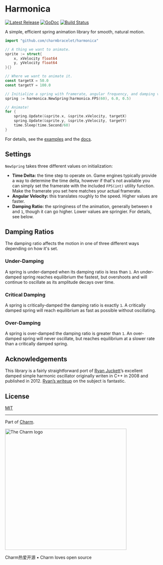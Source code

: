Harmonica
=========

<p>
    <a href="https://github.com/charmbracelet/harmonica/releases"><img src="https://img.shields.io/github/release/charmbracelet/harmonica.svg" alt="Latest Release"></a>
    <a href="https://pkg.go.dev/github.com/charmbracelet/harmonica?tab=doc"><img src="https://godoc.org/github.com/golang/gddo?status.svg" alt="GoDoc"></a>
    <a href="https://github.com/charmbracelet/harmonica/actions"><img src="https://github.com/charmbracelet/harmonica/workflows/build/badge.svg" alt="Build Status"></a>
</p>

A simple, efficient spring animation library for smooth, natural motion.

```go
import "github.com/charmbracelet/harmonica"

// A thing we want to animate.
sprite := struct{
    x, xVelocity float64
    y, yVelocity float64
}{}

// Where we want to animate it.
const targetX = 50.0
const targetY = 100.0

// Initialize a spring with framerate, angular frequency, and damping values.
spring := harmonica.NewSpring(harmonica.FPS(60), 6.0, 0.5)

// Animate!
for {
    spring.Update(&sprite.x, &sprite.xVelocity, targetX)
    spring.Update(&sprite.y, &sprite.yVelocity, targetY)
    time.Sleep(time.Second/60)
}
```

For details, see the [examples][examples] and the [docs][docs].

[examples]: https://github.com/charmbracelet/harmonica/tree/master/examples
[docs]: https://pkg.go.dev/github.com/charmbracelet/harmonica?tab=doc

## Settings

`NewSpring` takes three different values on initialization:

* **Time Delta:** the time step to operate on. Game engines typically provide
  a way to determine the time delta, however if that's not available you can
  simply set the framerate with the included `FPS(int)` utility function. Make
  the framerate you set here matches your actual framerate.
* **Angular Velocity:** this translates roughly to the speed. Higher values are
  faster.
* **Damping Ratio:** the springiness of the animation, generally between `0`
  and `1`, though it can go higher. Lower values are springier. For details,
  see below.

## Damping Ratios

The damping ratio affects the motion in one of three different ways depending
on how it's set.

### Under-Damping

A spring is under-damped when its damping ratio is less than `1`. An
under-damped spring reaches equilibrium the fastest, but overshoots and will
continue to oscillate as its amplitude decays over time.

### Critical Damping

A spring is critically-damped the damping ratio is exactly `1`. A critically
damped spring will reach equilibrium as fast as possible without oscillating.

### Over-Damping

A spring is over-damped the damping ratio is greater than `1`. An over-damped
spring will never oscillate, but reaches equilibrium at a slower rate than
a critically damped spring.

## Acknowledgements

This library is a fairly straightforward port of [Ryan Juckett][juckett]’s
excellent damped simple harmonic oscillator originally writen in C++ in 2008
and published in 2012. [Ryan’s writeup][writeup] on the subject is fantastic.

[juckett]: https://www.ryanjuckett.com/
[writeup]: https://www.ryanjuckett.com/damped-springs/

## License

[MIT](https://github.com/charmbracelet/harmonica/raw/master/LICENSE)

***

Part of [Charm](https://charm.sh).

<a href="https://charm.sh/"><img alt="The Charm logo" src="https://stuff.charm.sh/charm-badge-unrounded.jpg" width="400"></a>

Charm热爱开源 • Charm loves open source
